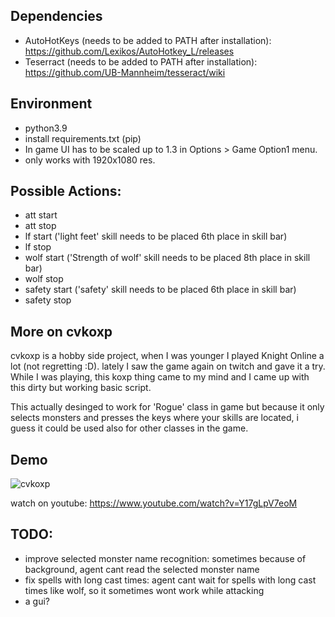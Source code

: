 ## Dependencies
- AutoHotKeys (needs to be added to PATH after installation): https://github.com/Lexikos/AutoHotkey_L/releases
- Teserract (needs to be added to PATH after installation): https://github.com/UB-Mannheim/tesseract/wiki 

## Environment
- python3.9
- install requirements.txt (pip)
- In game UI has to be scaled up to 1.3 in Options > Game Option1 menu.
- only works with 1920x1080 res.

## Possible Actions:
- att start
- att stop
- lf start ('light feet' skill needs to be placed 6th place in skill bar)
- lf stop
- wolf start ('Strength of wolf' skill needs to be placed 8th place in skill bar)
- wolf stop
- safety start ('safety' skill needs to be placed 6th place in skill bar)
- safety stop

## More on cvkoxp
cvkoxp is a hobby side project, when I was younger I played Knight Online a lot (not regretting :D). 
lately I saw the game again on twitch and gave it a try. While I was playing, this koxp thing came to my mind 
and I came up with this dirty but working basic script. 

This actually desinged to work for 'Rogue' class in game but because it only selects monsters and presses the keys 
where your skills are located, i guess it could be used also for other classes in the game.

## Demo
![cvkoxp](https://user-images.githubusercontent.com/22776403/154857895-a55d3289-9053-4fdc-9e82-433aed382919.gif) 

watch on youtube: https://www.youtube.com/watch?v=Y17gLpV7eoM

## TODO:
- improve selected monster name recognition: sometimes because of background, agent cant read the selected monster name
- fix spells with long cast times: agent cant wait for spells with long cast times like wolf, so it sometimes wont work while attacking
- a gui?

